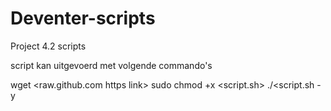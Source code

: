 # Deventer-scripts
Project 4.2 scripts


script  kan uitgevoerd met volgende commando's

wget <raw.github.com https link>
sudo chmod +x <script.sh>
./<script.sh -y
